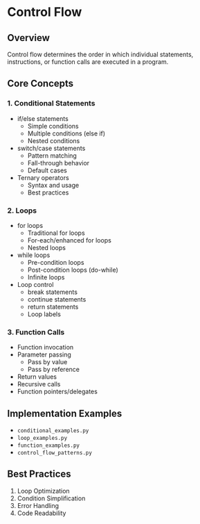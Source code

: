 # Control Flow

## Overview

Control flow determines the order in which individual statements, instructions, or function calls are executed in a program.

## Core Concepts

### 1. Conditional Statements

* if/else statements
  * Simple conditions
  * Multiple conditions (else if)
  * Nested conditions
* switch/case statements
  * Pattern matching
  * Fall-through behavior
  * Default cases
* Ternary operators
  * Syntax and usage
  * Best practices

### 2. Loops

* for loops
  * Traditional for loops
  * For-each/enhanced for loops
  * Nested loops
* while loops
  * Pre-condition loops
  * Post-condition loops (do-while)
  * Infinite loops
* Loop control
  * break statements
  * continue statements
  * return statements
  * Loop labels

### 3. Function Calls

* Function invocation
* Parameter passing
  * Pass by value
  * Pass by reference
* Return values
* Recursive calls
* Function pointers/delegates

## Implementation Examples

* `conditional_examples.py`
* `loop_examples.py`
* `function_examples.py`
* `control_flow_patterns.py`

## Best Practices


1. Loop Optimization
2. Condition Simplification
3. Error Handling
4. Code Readability


